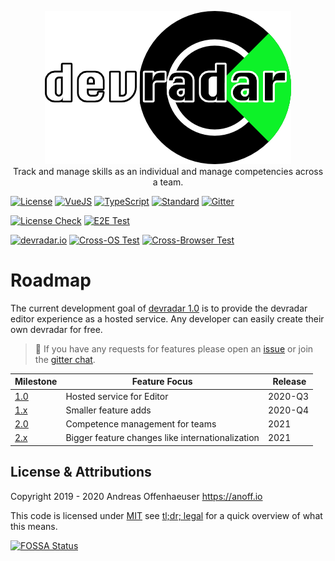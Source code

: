 <p align="center">
  <img src=".media/logo-text.png">
  <br>
  Track and manage skills as an individual and manage competencies across a team.
</p>

[![License](https://badgen.net/badge/license/MIT/blue)](LICENSE)
[![VueJS](https://badgen.net/badge/built%20with/Vue.js/cyan)](https://vuejs.org/)
[![TypeScript](https://badgen.net/badge/code/TypeScript/blue)](https://www.typescriptlang.org/)
[![Standard](https://badgen.net/badge/code%20style/standard/pink)](https://standardjs.com/)
[![Gitter](https://badgen.net/badge/chat/on%20gitter/cyan?icon=gitter)](https://gitter.im/devradar/discuss)

[![License Check](https://app.fossa.com/api/projects/git%2Bgithub.com%2Fdevradar%2Fdevradar.svg?type=shield)](https://app.fossa.com/projects/git%2Bgithub.com%2Fdevradar%2Fdevradar?ref=badge_shield)
[![E2E Test](https://img.shields.io/endpoint?url=https://dashboard.cypress.io/badge/detailed/gumn5q/master&style=flat&logo=cypress)](https://dashboard.cypress.io/projects/gumn5q/runs)

[![devradar.io](https://github.com/devradar/devradar/workflows/devradar.io/badge.svg?branch=master)](https://github.com/devradar/devradar/actions?query=workflow%3Adevradar.io)
[![Cross-OS Test](https://github.com/devradar/devradar/workflows/Cross-OS%20Test/badge.svg)](https://github.com/devradar/devradar/actions?query=workflow%3A%22Cross-OS+Test%22)
[![Cross-Browser Test](https://github.com/devradar/devradar/workflows/Cross-Browser%C2%A0Test/badge.svg)](https://github.com/devradar/devradar/actions?query=workflow%3ACross-Browser%C2%A0Test)

# Roadmap

The current development goal of [devradar 1.0](https://github.com/devradar/devradar/issues?q=is%3Aopen+is%3Aissue+milestone%3A1.0) is to provide the devradar editor experience as a hosted service.
Any developer can easily create their own devradar for free.

> 📢 If you have any requests for features please open an [issue](https://github.com/devradar/devradar/issues) or join the [gitter chat](https://gitter.im/devradar/discuss).

| Milestone | Feature Focus | Release |
|----|-----|-----|
| [1.0](https://github.com/devradar/devradar/milestone/1) | Hosted service for Editor | 2020-Q3 |
| [1.x](https://github.com/devradar/devradar/milestone/2) | Smaller feature adds | 2020-Q4 |
| [2.0](https://github.com/devradar/devradar/milestone/3) | Competence management for teams | 2021 |
| [2.x](https://github.com/devradar/devradar/milestone/4) | Bigger feature changes like internationalization | 2021 |

## License & Attributions

Copyright 2019 - 2020 Andreas Offenhaeuser <https://anoff.io>

This code is licensed under [MIT](LICENSE) see [tl;dr; legal](https://tldrlegal.com/license/mit-license) for a quick overview of what this means.

[![FOSSA Status](https://app.fossa.com/api/projects/git%2Bgithub.com%2Fdevradar%2Fdevradar.svg?type=large)](https://app.fossa.com/projects/git%2Bgithub.com%2Fdevradar%2Fdevradar?ref=badge_large)